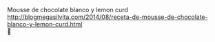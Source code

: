 Mousse de chocolate blanco y lemon curd	http://blogmegasilvita.com/2014/08/receta-de-mousse-de-chocolate-blanco-y-lemon-curd.html	
਍